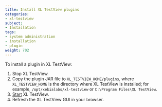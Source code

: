 ```yaml
---
title: Install XL TestView plugins
categories:
- xl-testview
subject:
- Installation
tags:
- system administration
- installation
- plugin
weight: 702
---
```


To install a plugin in XL TestView:

1. Stop XL TestView.
2. Copy the plugin JAR file to `XL_TESTVIEW_HOME/plugins`, where `XL_TESTVIEW_HOME` is the directory where XL TestView is installed; for example, `/opt/xebialabs/xl-testview` or `C:\Program Files\XL TestView`.
3. [Start](/xl-testview/how-to/start.html) XL TestView.
4. Refresh the XL TestView GUI in your browser.

